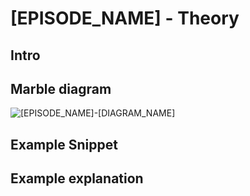 # [EPISODE_NAME] - Theory
    
## Intro
<!-- 
    General usage, type transformations, behaviour
-->

## Marble diagram

![[EPISODE_NAME]-[DIAGRAM_NAME]](../assets/images/episode-one_diagram1.png)

## Example Snippet
<!--
    The snippet should
- include all used imports
    ```typescript
import { Observable, from } from 'rxjs';
import { map } from 'rxjs/operators';
```
- use typings as little as possible
- use the `$` convention
- name sources `source$`, `source1$`, `sourceA$`
    ```typescript
const source$ = from([1, 2, 3]);
```
- name resulting compositions `result$`, `result1$`, `resultA$`
    ```typescript
const result$ = source$.pipe(
...
);
```
- should have one operator per line in the `pipe` section
    ```typescript
source$.pipe(
    map(...),
    filter(...)
);
```
- if possible, should have comments in the same line
    ```typescript
source$.pipe(
    map(...), // transformation here
    filter(...) // only valid emissions
);
```
- should have subscribe block in the same line
    ```typescript
result$
    .subscribe(
        ...
    );
```
- should have an observer object as it's most clear
    ```typescript
result$
    .subscribe({
        next(num: number) { console.log(num); }
    });
```
- should have emissions comma separated and in the same line. The type should be clearly visible
    ```typescript
result$
    .subscribe({
        next(v) { console.log(v); } // false, 1, 'two', '3', {}, []
    });
```
- name resulting subscriptions `subscription`, `subscription1`, `subscriptionA`
    ```typescript
const subscription = result$
    .subscribe({
      ...
    });
```

-->

## Example explanation

